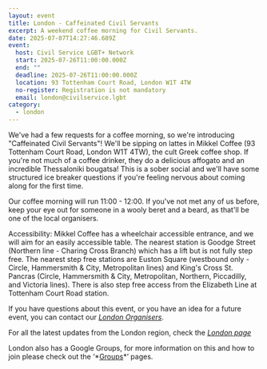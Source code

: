 ```yaml
---
layout: event
title: London - Caffeinated Civil Servants
excerpt: A weekend coffee morning for Civil Servants.
date: 2025-07-07T14:27:46.689Z
event:
  host: Civil Service LGBT+ Network
  start: 2025-07-26T11:00:00.000Z
  end: ""
  deadline: 2025-07-26T11:00:00.000Z
  location: 93 Tottenham Court Road, London W1T 4TW
  no-register: Registration is not mandatory
  email: london@civilservice.lgbt
category:
  - london
---
```

We've had a few requests for a coffee morning, so we're introducing "Caffeinated Civil Servants"! We'll be sipping on lattes in Mikkel Coffee (93 Tottenham Court Road, London W1T 4TW), the cult Greek coffee shop. If you're not much of a coffee drinker, they do a delicious affogato and an incredible Thessaloniki bougatsa! This is a sober social and we'll have some structured ice breaker questions if you're feeling nervous about coming along for the first time. 

Our coffee morning will run 11:00 - 12:00. If you've not met any of us before, keep your eye out for someone in a wooly beret and a beard, as that'll be one of the local organisers. 

Accessibility: Mikkel Coffee has a wheelchair accessible entrance, and we will aim for an easily accessible table. The nearest station is Goodge Street (Northern line - Charing Cross Branch) which has a lift but is not fully step free. The nearest step free stations are Euston Square (westbound only - Circle, Hammersmith & City, Metropolitan lines) and King's Cross St. Pancras (Circle, Hammersmith & City, Metropolitan, Northern, Piccadilly, and Victoria lines). There is also step free access from the Elizabeth Line at Tottenham Court Road station.

If you have questions about this event, or you have an idea for a future event, you can contact our *[London Organisers](mailto:%20london@civilservice.lgbt "mailto\:%20london@civilservice.lgbt")*.

For all the latest updates from the London region, check the *[London page](https://eur03.safelinks.protection.outlook.com/?url=https%3A%2F%2Fwww.civilservice.lgbt%2Ftopic%2Flondon&data=05%7C02%7Cross.starkie%40hmrc.gov.uk%7Cfe7fc2e142d34b7d2b5808ddb8981ca3%7Cac52f73cfd1a4a9a8e7a4a248f3139e1%7C0%7C0%7C638869685661554125%7CUnknown%7CTWFpbGZsb3d8eyJFbXB0eU1hcGkiOnRydWUsIlYiOiIwLjAuMDAwMCIsIlAiOiJXaW4zMiIsIkFOIjoiTWFpbCIsIldUIjoyfQ%3D%3D%7C0%7C%7C%7C&sdata=hhVp1yVCarn4JXbQ5rAcQfDwmAWvPpoiVjVuByVc3F8%3D&reserved=0 "https\://www.civilservice.lgbt/topic/london")*

London also has a Google Groups, for more information on this and how to join please check out the ‘*[Groups](https://eur03.safelinks.protection.outlook.com/?url=https%3A%2F%2Fwww.civilservice.lgbt%2Fgroups%2F&data=05%7C02%7Cross.starkie%40hmrc.gov.uk%7Cfe7fc2e142d34b7d2b5808ddb8981ca3%7Cac52f73cfd1a4a9a8e7a4a248f3139e1%7C0%7C0%7C638869685661579348%7CUnknown%7CTWFpbGZsb3d8eyJFbXB0eU1hcGkiOnRydWUsIlYiOiIwLjAuMDAwMCIsIlAiOiJXaW4zMiIsIkFOIjoiTWFpbCIsIldUIjoyfQ%3D%3D%7C0%7C%7C%7C&sdata=sOkUTKzAyCdC2ZmFM09KnXjY%2BwqZwwKmnx4DzqKnYkg%3D&reserved=0 "https\://www.civilservice.lgbt/groups/")*’ pages.